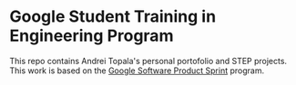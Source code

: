 # Google Student Training in Engineering Program

This repo contains Andrei Topala's personal portofolio and STEP projects.
This work is based on the [Google Software Product Sprint](https://g.co/softwareproductsprint) program.
